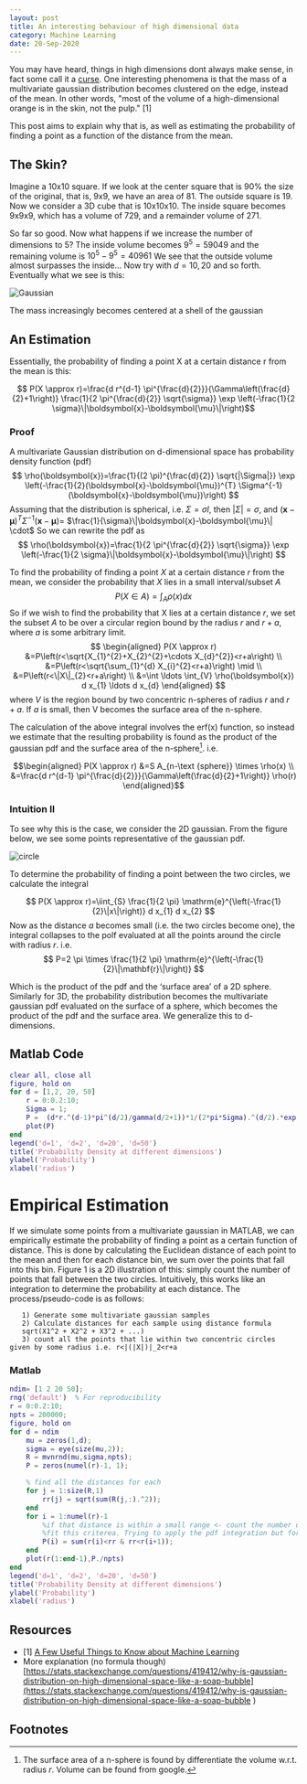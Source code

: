 ```yaml
---
layout: post
title: An interesting behaviour of high dimensional data
category: Machine Learning
date: 20-Sep-2020
---
```


You may have heard, things in high dimensions dont always make sense, in fact some call it a [curse](https://en.wikipedia.org/wiki/Curse_of_dimensionality). One interesting phenomena is that the mass of a multivariate gaussian distribution becomes clustered on the edge, instead of the mean. In other words, "most of the volume of a high-dimensional orange is in the skin, not the pulp." [1]

This post aims to explain why that is, as well as estimating the probability of finding a point as a function of the distance from the mean.

## The Skin?

Imagine a 10x10 square. If we look at the center square that is 90% the size of the original, that is, 9x9, we have an area of 81. The outside square is 19. Now we consider a 3D cube that is 10x10x10. The inside square becomes 9x9x9, which has a volume of 729, and a remainder volume of 271. 

So far so good. Now what happens if we increase the number of dimensions to 5? The inside volume becomes $9^5 = 59049$ and the remaining volume is $10^5 - 9^5 = 40961$ We see that the outside volume almost surpasses the inside... Now try with $d=10, 20$ and so forth. Eventually what we see is this:

![Gaussian]({{site.url}}\\pics\highDGaussian.jpg)

The mass increasingly becomes centered at a shell of the gaussian

## An Estimation 

Essentially, the probability of finding a point X at a certain distance r from the mean is this:

$$ P(X \approx r)=\frac{d r^{d-1} \pi^{\frac{d}{2}}}{\Gamma\left(\frac{d}{2}+1\right)} \frac{1}{2 \pi^{\frac{d}{2}} \sqrt{\sigma}} \exp \left(-\frac{1}{2 \sigma}\|\boldsymbol{x}-\boldsymbol{\mu}\|\right)$$

### Proof

A multivariate Gaussian distribution on d-dimensional space has probability density function (pdf)
$$
\rho(\boldsymbol{x})=\frac{1}{(2 \pi)^{\frac{d}{2}} \sqrt{|\Sigma|}} \exp \left(-\frac{1}{2}(\boldsymbol{x}-\boldsymbol{\mu})^{T} \Sigma^{-1}(\boldsymbol{x}-\boldsymbol{\mu})\right)
$$
Assuming that the distribution is spherical, i.e. $\Sigma=\sigma I,$ then $|\Sigma|=\sigma,$ and $(\boldsymbol{x}-\boldsymbol{\mu})^{T} \Sigma^{-1}(\boldsymbol{x}-\boldsymbol{\mu})=$
$\frac{1}{\sigma}\|\boldsymbol{x}-\boldsymbol{\mu}\| \cdot$ So we can rewrite the pdf as
$$
\rho(\boldsymbol{x})=\frac{1}{2 \pi^{\frac{d}{2}} \sqrt{\sigma}} \exp \left(-\frac{1}{2 \sigma}\|\boldsymbol{x}-\boldsymbol{\mu}\|\right)
$$

To find the probability of finding a point $X$ at a certain distance $r$ from the mean, we consider the probability that $X$ lies in a small interval/subset $A$
$$
P(X \in A)=\int_{A} \rho(x) d x
$$
So if we wish to find the probability that $\mathrm{X}$ lies at a certain distance $r,$ we set the subset $A$ to be
over a circular region bound by the radius $r$ and $r+a,$ where $a$ is some arbitrary limit.
$$
\begin{aligned}
P(X \approx r) &=P\left(r<\sqrt{X_{1}^{2}+X_{2}^{2}+\cdots X_{d}^{2}}<r+a\right) \\
&=P\left(r<\sqrt{\sum_{1}^{d} X_{i}^{2}<r+a}\right) \mid \\
&=P\left(r<\|X\|_{2}<r+a\right) \\
&=\int \ldots \int_{V} \rho(\boldsymbol{x}) d x_{1} \ldots d x_{d}
\end{aligned}
$$
where $V$ is the region bound by two concentric n-spheres of radius $r$ and $r+a .$ If $a$ is small, then V becomes the surface area of the n-sphere.


The calculation of the above integral involves the erf(x) function, so instead we estimate that the resulting probability is found as the product of the gaussian pdf and the surface area of the n-sphere[^1]. i.e. 

$$\begin{aligned}
P(X \approx r) &=S A_{n-\text {sphere}} \times \rho(x) \\
&=\frac{d r^{d-1} \pi^{\frac{d}{2}}}{\Gamma\left(\frac{d}{2}+1\right)} \rho(r)
\end{aligned}$$

### Intuition II

To see why this is the case, we consider the 2D gaussian.  From the figure below, we see some points representative of the gaussian pdf.

![circle]({{site.url}}\pics\circles.jpg)

To determine the probability of finding a point between the two circles, we calculate the integral

$$
P(X \approx r)=\iint_{S} \frac{1}{2 \pi} \mathrm{e}^{\left(-\frac{1}{2}\|x\|\right)} d x_{1} d x_{2}
$$
Now as the distance $a$ becomes small (i.e. the two circles become one), the integral collapses to the polf evaluated at all the points around the circle with radius $r$. i.e.
$$
P=2 \pi \times \frac{1}{2 \pi} \mathrm{e}^{\left(-\frac{1}{2}\|\mathbf{r}\|\right)}
$$

Which is the product of the pdf and the ‘surface area’ of a 2D sphere. Similarly for 3D, the probability distribution becomes the multivariate gaussian pdf evaluated on the surface of a sphere, which becomes the product of the pdf and the surface area. We generalize this to d-dimensions.

## Matlab Code
```Matlab
clear all, close all
figure, hold on
for d = [1,2, 20, 50]
    r = 0:0.2:10;
    Sigma = 1;    
    P =  (d*r.^(d-1)*pi^(d/2)/gamma(d/2+1))*1/(2*pi*Sigma).^(d/2).*exp(-r.^2/(2*Sigma));
    plot(P)
end 
legend('d=1', 'd=2', 'd=20', 'd=50')
title('Probability Density at different dimensions')
ylabel('Probability')
xlabel('radius')
```

# Empirical Estimation

If we simulate some points from a multivariate gaussian in MATLAB, we can empirically estimate the probability of finding a point as a certain function of distance. This is done by calculating the Euclidean distance of each point to the mean and then for each distance bin, we sum over the points that fall into this bin. Figure 1 is a 2D illustration of this: simply count the number of points that fall between the two circles. Intuitively, this works like an integration to determine the probability at each distance. The process/pseudo-code is as follows:
```
   1) Generate some multivariate gaussian samples 
   2) Calculate distances for each sample using distance formula
   sqrt(X1^2 + X2^2 + X3^2 + ...)
   3) count all the points that lie within two concentric circles given by some radius i.e. r<|(|X|)|_2<r+a
```
### Matlab 
```Matlab Code
ndim= [1 2 20 50];
rng('default')  % For reproducibility
r = 0:0.2:10;
npts = 200000;
figure, hold on
for d = ndim
    mu = zeros(1,d);
    sigma = eye(size(mu,2));
    R = mvnrnd(mu,sigma,npts);
    P = zeros(numel(r)-1, 1);

    % find all the distances for each 
    for j = 1:size(R,1)
        rr(j) = sqrt(sum(R(j,:).^2));
    end
    for i = 1:numel(r)-1
        %if that distance is within a small range <- count the number of pts that
        %fit this criterea. Trying to apply the pdf integration but for discrete
        P(i) = sum(r(i)<rr & rr<r(i+1));
    end
    plot(r(1:end-1),P./npts)
end
legend('d=1', 'd=2', 'd=20', 'd=50')
title('Probability Density at different dimensions')
ylabel('Probability')
xlabel('radius')
```



## Resources
- [1] [A Few Useful Things to Know about Machine Learning](https://homes.cs.washington.edu/~pedrod/papers/cacm12.pdf)
- More explanation (no formula though) [https://stats.stackexchange.com/questions/419412/why-is-gaussian-distribution-on-high-dimensional-space-like-a-soap-bubble](https://stats.stackexchange.com/questions/419412/why-is-gaussian-distribution-on-high-dimensional-space-like-a-soap-bubble )


## Footnotes 
[^1]: The surface area of a n-sphere is found by differentiate the volume w.r.t. radius $r$. Volume can be found from google.